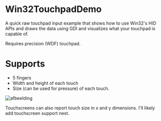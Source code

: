 # Win32TouchpadDemo

A quick raw touchpad input example that shows how to use Win32's HID APIs and draws the data using GDI and visualizes what your touchpad is capable of.

Requires precision (WDF) touchpad.

# Supports
- 5 fingers
- Width and height of each touch
- Size (can be used for pressure) of each touch.

![afbeelding](https://github.com/user-attachments/assets/840121d1-3096-4ff9-8531-136d4e94e23a)

Touchscreens can also report touch size in x and y dimensions. I'll likely add touchscreen support next.

